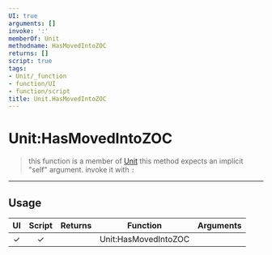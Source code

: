 ```yaml
---
UI: true
arguments: []
invoke: ':'
memberOf: Unit
methodname: HasMovedIntoZOC
returns: []
script: true
tags:
- Unit/_function
- function/UI
- function/script
title: Unit.HasMovedIntoZOC
---
```

# Unit:HasMovedIntoZOC
> this function is a member of [Unit](civ-6/lua/Unit.md)
> this method expects an implicit "self" argument. invoke it with `:`
-----
## Usage
|  UI | Script | Returns | Function | Arguments |
|:---:|:------:|-------:|:--------:|:---------|
|✓|✓||Unit:HasMovedIntoZOC||
